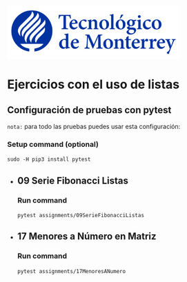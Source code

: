 ![Tec de Monterrey](images/logotecmty.png)
# Ejercicios con el uso de listas

## Configuración de pruebas con **pytest**

`nota:` para todo las pruebas puedes usar esta configuración:
### Setup command (optional)
```
sudo -H pip3 install pytest
```

- ## 09 Serie Fibonacci Listas
    ### Run command
    ```
    pytest assignments/09SerieFibonacciListas
    ```

- ## 17 Menores a Número en Matriz
    ### Run command
    ```
    pytest assignments/17MenoresANumero
    ```
